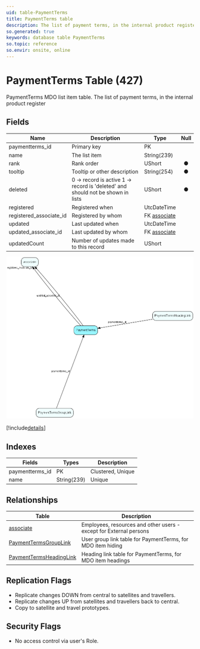 ```yaml
---
uid: table-PaymentTerms
title: PaymentTerms table
description: The list of payment terms, in the internal product register
so.generated: true
keywords: database table PaymentTerms
so.topic: reference
so.envir: onsite, online
---
```


# PaymentTerms Table (427)

PaymentTerms MDO list item table.
The list of payment terms, in the internal product register

## Fields

| Name | Description | Type | Null |
|------|-------------|------|:----:|
|paymentterms\_id|Primary key|PK| |
|name|The list item|String(239)| |
|rank|Rank order|UShort|&#x25CF;|
|tooltip|Tooltip or other description|String(254)|&#x25CF;|
|deleted|0 -&gt; record is active 1 -&gt; record is &apos;deleted&apos; and should not be shown in lists|UShort|&#x25CF;|
|registered|Registered when|UtcDateTime| |
|registered\_associate\_id|Registered by whom|FK [associate](associate.md)| |
|updated|Last updated when|UtcDateTime| |
|updated\_associate\_id|Last updated by whom|FK [associate](associate.md)| |
|updatedCount|Number of updates made to this record|UShort| |


![PaymentTerms table relationship diagram](./media/PaymentTerms.png)

[!include[details](./includes/paymentterms.md)]

## Indexes

| Fields | Types | Description |
|--------|-------|-------------|
|paymentterms\_id |PK |Clustered, Unique |
|name |String(239) |Unique |

## Relationships

| Table|  Description |
|------|-------------|
|[associate](associate.md)  |Employees, resources and other users - except for External persons |
|[PaymentTermsGroupLink](paymenttermsgrouplink.md)  |User group link table for PaymentTerms, for MDO item hiding |
|[PaymentTermsHeadingLink](paymenttermsheadinglink.md)  |Heading link table for PaymentTerms, for MDO item headings |


## Replication Flags

* Replicate changes DOWN from central to satellites and travellers.
* Replicate changes UP from satellites and travellers back to central.
* Copy to satellite and travel prototypes.

## Security Flags

* No access control via user's Role.

